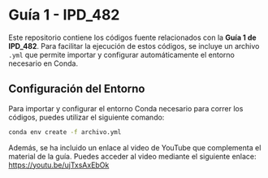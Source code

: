 # Guía 1 - IPD_482

Este repositorio contiene los códigos fuente relacionados con la **Guía 1 de IPD_482**. Para facilitar la ejecución de estos códigos, se incluye un archivo `.yml` que permite importar y configurar automáticamente el entorno necesario en Conda.

## Configuración del Entorno

Para importar y configurar el entorno Conda necesario para correr los códigos, puedes utilizar el siguiente comando:

```bash
conda env create -f archivo.yml
```
Además, se ha incluido un enlace al video de YouTube que complementa el material de la guía. Puedes acceder al video mediante el siguiente enlace:
https://youtu.be/ujTxsAxEbOk
